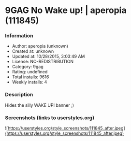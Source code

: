 # 9GAG No Wake up! | aperopia (111845)

### Information
- Author: aperopia (unknown)
- Created at: unknown
- Updated at: 10/28/2015, 3:03:49 AM
- License: NO-REDISTRIBUTION
- Category: 9gag
- Rating: undefined
- Total installs: 9616
- Weekly installs: 4


### Description
Hides the silly WAKE UP! banner ;)


### Screenshots (links to userstyles.org)
![https://userstyles.org/style_screenshots/111845_after.jpeg](https://userstyles.org/style_screenshots/111845_after.jpeg)


